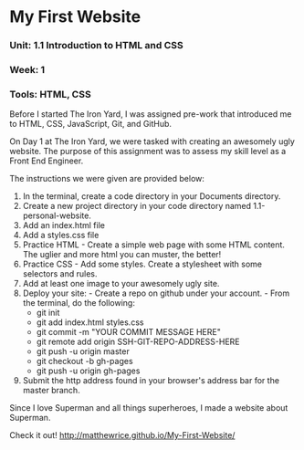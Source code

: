# My First Website

### Unit: 1.1 Introduction to HTML and CSS
### Week: 1
### Tools: HTML, CSS

Before I started The Iron Yard, I was assigned pre-work that introduced me to HTML, CSS, JavaScript, Git, and GitHub.  

On Day 1 at The Iron Yard, we were tasked with creating an awesomely ugly website. The purpose of this assignment was to assess my skill level as a Front End Engineer.

The instructions we were given are provided below:
  1. In the terminal, create a code directory in your Documents directory.
  2. Create a new project directory in your code directory named 1.1-personal-website.
  3. Add an index.html file
  4. Add a styles.css file
  5. Practice HTML - Create a simple web page with some HTML content. The uglier and more html you can muster, the better!
  6. Practice CSS - Add some styles. Create a stylesheet with some selectors and rules.
  7. Add at least one image to your awesomely ugly site.
  8. Deploy your site:
  	- Create a repo on github under your account.
    - From the terminal, do the following:
      - git init
      - git add index.html styles.css
      - git commit -m "YOUR COMMIT MESSAGE HERE"
      - git remote add origin SSH-GIT-REPO-ADDRESS-HERE
      - git push -u origin master
      - git checkout -b gh-pages
      - git push -u origin gh-pages
  9. Submit the http address found in your browser's address bar for the master branch.

Since I love Superman and all things superheroes, I made a website about Superman. 

Check it out! http://matthewrice.github.io/My-First-Website/
